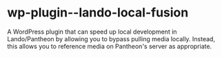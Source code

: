 # wp-plugin--lando-local-fusion
A WordPress plugin that can speed up local development in Lando/Pantheon by allowing you to bypass pulling media locally. Instead, this allows you to reference media on Pantheon's server as appropriate.
